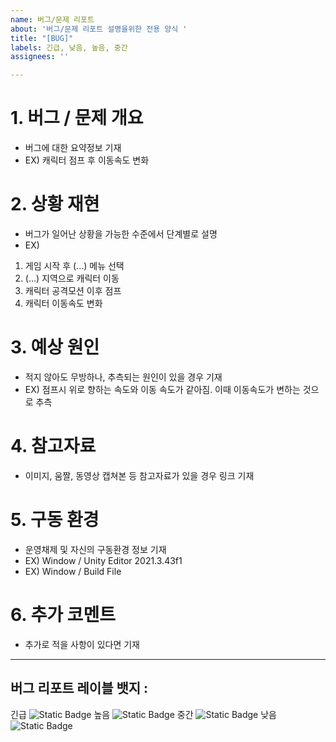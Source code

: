 ```yaml
---
name: 버그/문제 리포트
about: '버그/문제 리포트 설명을위한 전용 양식 '
title: "[BUG]"
labels: 긴급, 낮음, 높음, 중간
assignees: ''

---
```


# 1. 버그 / 문제 개요
 - 버그에 대한 요약정보 기재
 - EX) 캐릭터 점프 후 이동속도 변화

# 2. 상황 재현
 - 버그가 일어난 상황을 가능한 수준에서 단계별로 설명
 - EX) 
 1. 게임 시작 후 (...) 메뉴 선택
 2. (...) 지역으로 캐릭터 이동
 3. 캐릭터 공격모션 이후 점프
 4. 캐릭터 이동속도 변화

# 3. 예상 원인
- 적지 않아도 무방하나, 추측되는 원인이 있을 경우 기재
- EX) 점프시 위로 향하는 속도와 이동 속도가 같아짐. 이때 이동속도가 변하는 것으로 추측

# 4. 참고자료 
- 이미지, 움짤, 동영상 캡쳐본 등 참고자료가 있을 경우 링크 기재

# 5. 구동 환경
- 운영채제 및 자신의 구동환경 정보 기재
- EX) Window / Unity Editor 2021.3.43f1
- EX) Window / Build File

# 6. 추가 코멘트
- 추가로 적을 사항이 있다면 기재






---
## 버그 리포트 레이블 뱃지 :  
긴급
![Static Badge](https://img.shields.io/badge/-%EA%B8%B4%EA%B8%89-brightgreen?style=flat&color=%23FF7CAE)
높음
![Static Badge](https://img.shields.io/badge/-%EB%86%92%EC%9D%8C-brightgreen?style=flat&color=%23D790FF)
중간
![Static Badge](https://img.shields.io/badge/-%EC%A4%91%EA%B0%84-brightgreen?style=flat&color=%23FBCA04)
낮음
![Static Badge](https://img.shields.io/badge/-%EB%82%AE%EC%9D%8C-brightgreen?style=flat&color=%23AEC8FF)

